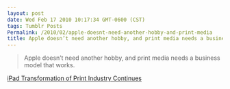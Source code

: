 ```yaml
---
layout: post
date: Wed Feb 17 2010 10:17:34 GMT-0600 (CST)
tags: Tumblr Posts
Permalink: /2010/02/apple-doesnt-need-another-hobby-and-print-media
title: Apple doesn’t need another hobby, and print media needs a business model that works.
---
```


> Apple doesn’t need another hobby, and print media needs a business model that works.

[iPad Transformation of Print Industry Continues](http://theappleblog.com/2010/02/16/ipad-transformation-of-print-industry-continues/?utm_source=feedburner&utm_medium=feed&utm_campaign=Feed%3A+TheAppleBlog+%28TheAppleBlog%29&utm_content=Google+Reader)
